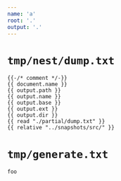 ```yaml
---
name: 'a'
root: '.'
output: '.'
---
```


# `tmp/nest/dump.txt`

```
{{-/* comment */-}}
{{ document.name }}
{{ output.path }}
{{ output.name }}
{{ output.base }}
{{ output.ext }}
{{ output.dir }}
{{ read "./partial/dump.txt" }}
{{ relative "../snapshots/src/" }}
```

# `tmp/generate.txt`

```
foo
```

